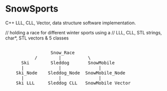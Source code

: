 # SnowSports
C++ LLL, CLL, Vector, data structure software implementation.

// holding a race for different winter sports using a
// LLL, CLL, STL strings, char*, STL vectors & 5 classes

<pre>         
                 Snow_Race
           /        |          \
      Ski        Sleddog       SnowMobile
      |             |              |
    Ski_Node    Sleddog_Node  SnowMobile_Node
      |             |              |
    Ski_LLL     Sleddog_CLL   SnowMobile_Vector
</pre>
